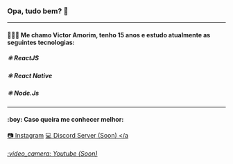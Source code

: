 ### Opa, tudo bem? 👋
<hr />

<h4>👨🏻‍💻 Me chamo Victor Amorim, tenho 15 anos e estudo atualmente as seguintes tecnologias:</h3>

<h5>⚛️ ReactJS</h5>
<h5>⚛️ React Native</h5>
<h5>⚛️ Node.Js</h5>

<hr />

<h4>:boy: Caso queira me conhecer melhor:</h4>

<a href="https://instagram.com/victoramorimm_">:camera: Instagram</a>
<a href="https://discord.gg/vFTWbCE">:computer: Discord Server (Soon) </a
<h6>:video_camera: Youtube (Soon) </h6>
